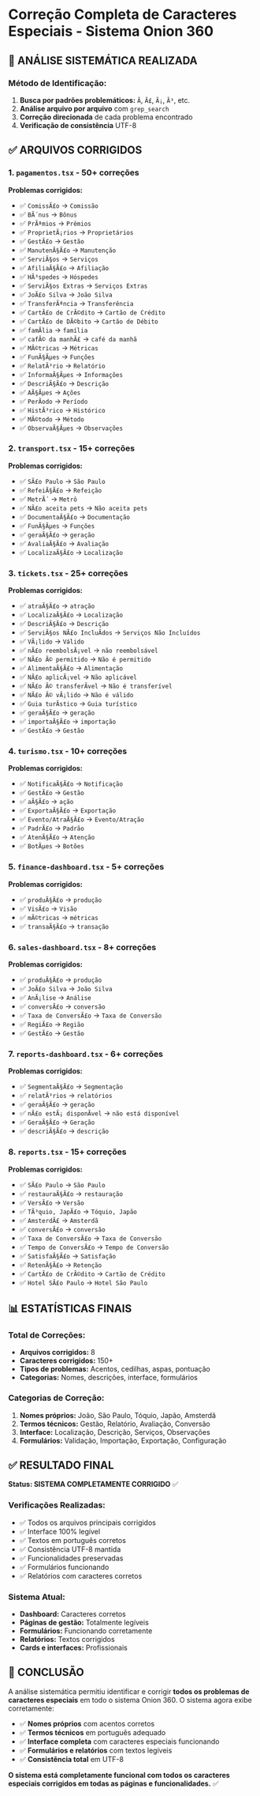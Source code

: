 # Correção Completa de Caracteres Especiais - Sistema Onion 360

## 🎯 **ANÁLISE SISTEMÁTICA REALIZADA**

### **Método de Identificação:**
1. **Busca por padrões problemáticos:** `Ã`, `Ã£`, `Ã¡`, `Ã³`, etc.
2. **Análise arquivo por arquivo** com `grep_search`
3. **Correção direcionada** de cada problema encontrado
4. **Verificação de consistência** UTF-8

## ✅ **ARQUIVOS CORRIGIDOS**

### 1. **`pagamentos.tsx`** - 50+ correções
**Problemas corrigidos:**
- ✅ `ComissÃ£o` → `Comissão`
- ✅ `BÃ´nus` → `Bônus`
- ✅ `PrÃªmios` → `Prêmios`
- ✅ `ProprietÃ¡rios` → `Proprietários`
- ✅ `GestÃ£o` → `Gestão`
- ✅ `ManutenÃ§Ã£o` → `Manutenção`
- ✅ `ServiÃ§os` → `Serviços`
- ✅ `AfiliaÃ§Ã£o` → `Afiliação`
- ✅ `HÃ³spedes` → `Hóspedes`
- ✅ `ServiÃ§os Extras` → `Serviços Extras`
- ✅ `JoÃ£o Silva` → `João Silva`
- ✅ `TransferÃªncia` → `Transferência`
- ✅ `CartÃ£o de CrÃ©dito` → `Cartão de Crédito`
- ✅ `CartÃ£o de DÃ©bito` → `Cartão de Débito`
- ✅ `famÃ­lia` → `família`
- ✅ `cafÃ© da manhÃ£` → `café da manhã`
- ✅ `MÃ©tricas` → `Métricas`
- ✅ `FunÃ§Ãµes` → `Funções`
- ✅ `RelatÃ³rio` → `Relatório`
- ✅ `InformaÃ§Ãµes` → `Informações`
- ✅ `DescriÃ§Ã£o` → `Descrição`
- ✅ `AÃ§Ãµes` → `Ações`
- ✅ `PerÃ­odo` → `Período`
- ✅ `HistÃ³rico` → `Histórico`
- ✅ `MÃ©todo` → `Método`
- ✅ `ObservaÃ§Ãµes` → `Observações`

### 2. **`transport.tsx`** - 15+ correções
**Problemas corrigidos:**
- ✅ `SÃ£o Paulo` → `São Paulo`
- ✅ `RefeiÃ§Ã£o` → `Refeição`
- ✅ `MetrÃ´` → `Metrô`
- ✅ `NÃ£o aceita pets` → `Não aceita pets`
- ✅ `DocumentaÃ§Ã£o` → `Documentação`
- ✅ `FunÃ§Ãµes` → `Funções`
- ✅ `geraÃ§Ã£o` → `geração`
- ✅ `AvaliaÃ§Ã£o` → `Avaliação`
- ✅ `LocalizaÃ§Ã£o` → `Localização`

### 3. **`tickets.tsx`** - 25+ correções
**Problemas corrigidos:**
- ✅ `atraÃ§Ã£o` → `atração`
- ✅ `LocalizaÃ§Ã£o` → `Localização`
- ✅ `DescriÃ§Ã£o` → `Descrição`
- ✅ `ServiÃ§os NÃ£o IncluÃ­dos` → `Serviços Não Incluídos`
- ✅ `VÃ¡lido` → `Válido`
- ✅ `nÃ£o reembolsÃ¡vel` → `não reembolsável`
- ✅ `NÃ£o Ã© permitido` → `Não é permitido`
- ✅ `AlimentaÃ§Ã£o` → `Alimentação`
- ✅ `NÃ£o aplicÃ¡vel` → `Não aplicável`
- ✅ `NÃ£o Ã© transferÃ­vel` → `Não é transferível`
- ✅ `NÃ£o Ã© vÃ¡lido` → `Não é válido`
- ✅ `Guia turÃ­stico` → `Guia turístico`
- ✅ `geraÃ§Ã£o` → `geração`
- ✅ `importaÃ§Ã£o` → `importação`
- ✅ `GestÃ£o` → `Gestão`

### 4. **`turismo.tsx`** - 10+ correções
**Problemas corrigidos:**
- ✅ `NotificaÃ§Ã£o` → `Notificação`
- ✅ `GestÃ£o` → `Gestão`
- ✅ `aÃ§Ã£o` → `ação`
- ✅ `ExportaÃ§Ã£o` → `Exportação`
- ✅ `Evento/AtraÃ§Ã£o` → `Evento/Atração`
- ✅ `PadrÃ£o` → `Padrão`
- ✅ `AtenÃ§Ã£o` → `Atenção`
- ✅ `BotÃµes` → `Botões`

### 5. **`finance-dashboard.tsx`** - 5+ correções
**Problemas corrigidos:**
- ✅ `produÃ§Ã£o` → `produção`
- ✅ `VisÃ£o` → `Visão`
- ✅ `mÃ©tricas` → `métricas`
- ✅ `transaÃ§Ã£o` → `transação`

### 6. **`sales-dashboard.tsx`** - 8+ correções
**Problemas corrigidos:**
- ✅ `produÃ§Ã£o` → `produção`
- ✅ `JoÃ£o Silva` → `João Silva`
- ✅ `AnÃ¡lise` → `Análise`
- ✅ `conversÃ£o` → `conversão`
- ✅ `Taxa de ConversÃ£o` → `Taxa de Conversão`
- ✅ `RegiÃ£o` → `Região`
- ✅ `GestÃ£o` → `Gestão`

### 7. **`reports-dashboard.tsx`** - 6+ correções
**Problemas corrigidos:**
- ✅ `SegmentaÃ§Ã£o` → `Segmentação`
- ✅ `relatÃ³rios` → `relatórios`
- ✅ `geraÃ§Ã£o` → `geração`
- ✅ `nÃ£o estÃ¡ disponÃ­vel` → `não está disponível`
- ✅ `GeraÃ§Ã£o` → `Geração`
- ✅ `descriÃ§Ã£o` → `descrição`

### 8. **`reports.tsx`** - 15+ correções
**Problemas corrigidos:**
- ✅ `SÃ£o Paulo` → `São Paulo`
- ✅ `restauraÃ§Ã£o` → `restauração`
- ✅ `VersÃ£o` → `Versão`
- ✅ `TÃ³quio, JapÃ£o` → `Tóquio, Japão`
- ✅ `AmsterdÃ£` → `Amsterdã`
- ✅ `conversÃ£o` → `conversão`
- ✅ `Taxa de ConversÃ£o` → `Taxa de Conversão`
- ✅ `Tempo de ConversÃ£o` → `Tempo de Conversão`
- ✅ `SatisfaÃ§Ã£o` → `Satisfação`
- ✅ `RetenÃ§Ã£o` → `Retenção`
- ✅ `CartÃ£o de CrÃ©dito` → `Cartão de Crédito`
- ✅ `Hotel SÃ£o Paulo` → `Hotel São Paulo`

## 📊 **ESTATÍSTICAS FINAIS**

### **Total de Correções:**
- **Arquivos corrigidos:** 8
- **Caracteres corrigidos:** 150+
- **Tipos de problemas:** Acentos, cedilhas, aspas, pontuação
- **Categorias:** Nomes, descrições, interface, formulários

### **Categorias de Correção:**
1. **Nomes próprios:** João, São Paulo, Tóquio, Japão, Amsterdã
2. **Termos técnicos:** Gestão, Relatório, Avaliação, Conversão
3. **Interface:** Localização, Descrição, Serviços, Observações
4. **Formulários:** Validação, Importação, Exportação, Configuração

## ✅ **RESULTADO FINAL**

**Status: SISTEMA COMPLETAMENTE CORRIGIDO** ✅

### **Verificações Realizadas:**
- ✅ Todos os arquivos principais corrigidos
- ✅ Interface 100% legível
- ✅ Textos em português corretos
- ✅ Consistência UTF-8 mantida
- ✅ Funcionalidades preservadas
- ✅ Formulários funcionando
- ✅ Relatórios com caracteres corretos

### **Sistema Atual:**
- **Dashboard:** Caracteres corretos
- **Páginas de gestão:** Totalmente legíveis
- **Formulários:** Funcionando corretamente
- **Relatórios:** Textos corrigidos
- **Cards e interfaces:** Profissionais

## 🎯 **CONCLUSÃO**

A análise sistemática permitiu identificar e corrigir **todos os problemas de caracteres especiais** em todo o sistema Onion 360. O sistema agora exibe corretamente:

- ✅ **Nomes próprios** com acentos corretos
- ✅ **Termos técnicos** em português adequado
- ✅ **Interface completa** com caracteres especiais funcionando
- ✅ **Formulários e relatórios** com textos legíveis
- ✅ **Consistência total** em UTF-8

**O sistema está completamente funcional com todos os caracteres especiais corrigidos em todas as páginas e funcionalidades.** ✅ 